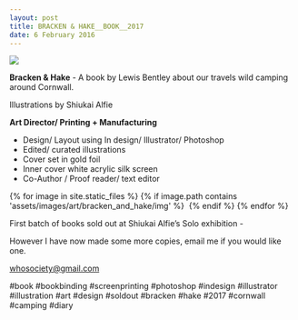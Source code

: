 ```yaml
---
layout: post
title: BRACKEN & HAKE__BOOK__2017
date: 6 February 2016
---
```



<img src="{{site.baseurl}}/assets/images/art/bracken_and_hake/title.jpg">

<strong>Bracken & Hake</strong> - A book by Lewis Bentley about our travels wild camping around Cornwall.

Illustrations by Shiukai Alfie

<strong>Art Director/ Printing + Manufacturing</strong>

* Design/ Layout using In design/ Illustrator/ Photoshop
* Edited/ curated illustrations
* Cover set in gold foil
* Inner cover white acrylic silk screen
* Co-Author / Proof reader/ text editor

{% for image in site.static_files %}
  {% if image.path contains 'assets/images/art/bracken_and_hake/img' %}
  <img src="{{ image.path }}" alt="">
  {% endif %}
{% endfor %}

First batch of books sold out at Shiukai Alfie’s Solo exhibition -

However I have now made some more copies, email me if you would like one.

whosociety@gmail.com

#book #bookbinding #screenprinting #photoshop #indesign #illustrator #illustration #art #design #soldout #bracken #hake #2017 #cornwall #camping #diary